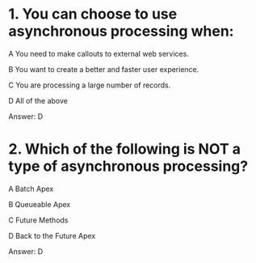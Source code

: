 # 1. You can choose to use asynchronous processing when:

A
You need to make callouts to external web services.

B
You want to create a better and faster user experience.

C
You are processing a large number of records.

D
All of the above

Answer: D

# 2. Which of the following is NOT a type of asynchronous processing?

A
Batch Apex

B
Queueable Apex

C
Future Methods

D
Back to the Future Apex

Answer: D

